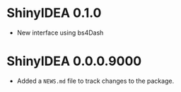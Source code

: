 # ShinyIDEA 0.1.0

* New interface using bs4Dash

# ShinyIDEA 0.0.0.9000

* Added a `NEWS.md` file to track changes to the package.
